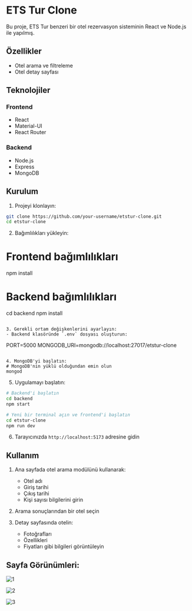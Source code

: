 # ETS Tur Clone

Bu proje, ETS Tur benzeri bir otel rezervasyon sisteminin React ve Node.js ile yapılmış.

## Özellikler

- Otel arama ve filtreleme
- Otel detay sayfası

## Teknolojiler

### Frontend
- React
- Material-UI
- React Router

### Backend
- Node.js
- Express
- MongoDB

## Kurulum

1. Projeyi klonlayın:
```bash
git clone https://github.com/your-username/etstur-clone.git
cd etstur-clone
```

2. Bağımlılıkları yükleyin:
   
# Frontend bağımlılıkları
npm install

# Backend bağımlılıkları
cd backend
npm install
```

3. Gerekli ortam değişkenlerini ayarlayın:
- Backend klasöründe `.env` dosyası oluşturun:
```
PORT=5000
MONGODB_URI=mongodb://localhost:27017/etstur-clone
```

4. MongoDB'yi başlatın:
# MongoDB'nin yüklü olduğundan emin olun
mongod
```

5. Uygulamayı başlatın:
```bash
# Backend'i başlatın
cd backend
npm start

# Yeni bir terminal açın ve frontend'i başlatın
cd etstur-clone
npm run dev
```

6. Tarayıcınızda `http://localhost:5173` adresine gidin

## Kullanım

1. Ana sayfada otel arama modülünü kullanarak:
   - Otel adı
   - Giriş tarihi
   - Çıkış tarihi
   - Kişi sayısı
   bilgilerini girin

2. Arama sonuçlarından bir otel seçin

3. Detay sayfasında otelin:
   - Fotoğrafları
   - Özellikleri
   - Fiyatları
   gibi bilgileri görüntüleyin

## Sayfa Görünümleri:
![1](https://github.com/user-attachments/assets/79fd2fb9-6ee9-406c-8b92-f9a03bd6ca94)

![2](https://github.com/user-attachments/assets/20a0008f-c80f-4512-91b7-1efede4a652d)

![3](https://github.com/user-attachments/assets/704daf0c-993c-4614-8e6b-3bd660073aaa)


